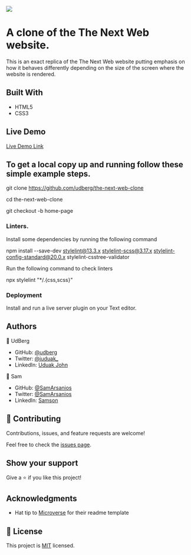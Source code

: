 ![](https://img.shields.io/badge/Microverse-blueviolet)

# A clone of the The Next Web website.


This is an exact replica of the The Next Web website putting emphasis on how it behaves differently depending on the size of the screen where the website is rendered.





## Built With

- HTML5
- CSS3

## Live Demo

[Live Demo Link](https://udberg.github.io/the-next-web-clone/)

## To get a local copy up and running follow these simple example steps.

git clone https://github.com/udberg/the-next-web-clone

cd the-next-web-clone

git checkout -b home-page

### Linters.

Install some dependencies by running the following command

npm install --save-dev stylelint@13.3.x stylelint-scss@3.17.x stylelint-config-standard@20.0.x stylelint-csstree-validator

Run the following command to check linters

npx stylelint "*/.{css,scss}"


### Deployment

Install and run a live server plugin on your Text editor.


## Authors

👤 UdBerg

- GitHub: [@udberg](https://github.com/udberg)
- Twitter: [@juduak_](https://twitter.com/juduak_)
- LinkedIn: [Uduak John](https://www.linkedin.com/in/uduak-john-090059105/)

👤 Sam

- GitHub: [@SamArsanios](https://github.com/SamArsanios)
- Twitter: [@SamArsanios](https://twitter.com/SamArsanios)
- LinkedIn: [Samson](https://www.linkedin.com/in/samson-kibrom/)

## 🤝 Contributing

Contributions, issues, and feature requests are welcome!

Feel free to check the [issues page](https://github.com/udberg/the-next-web-clone/issues).

## Show your support

Give a ⭐️ if you like this project!

## Acknowledgments

- Hat tip to [Microverse](https://www.microverse.org/) for their readme template

## 📝 License

This project is [MIT](https://opensource.org/licenses/MIT) licensed.
